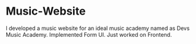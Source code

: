 # Music-Website
I developed a music website for an ideal music academy named as Devs Music Academy.
Implemented Form UI.
Just worked on Frontend.

